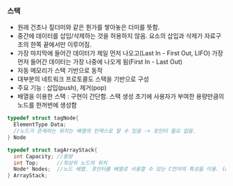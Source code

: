 ### 스택
* 원래 건초나 짚더미와 같은 뭔가를 쌓아놓은 더미를 뜻함.
* 중간에 데이터를 삽입/삭제하는 것을 허용하지 않음. 요소의 삽입과 삭제가 자료구조의 한쪽 끝에서만 이루어짐.
* 가장 마지막에 들어간 데이터가 제일 먼저 나오고(Last In - First Out, LIFO) 가장 먼저 들어간 데이터는 가장 나중에 나오게 됨(First In - Last Out)
* 자동 메모리가 스택 기반으로 동작
* 대부분의 네트워크 프로토콜도 스택을 기반으로 구성
* 주요 기능 : 삽입(push), 제거(pop)
* 배열을 이용한 스택 : 구현이 간단함. 스택 생성 초기에 사용자가 부여한 용량만큼의 노드를 한꺼번에 생성함

```C
typedef struct tagNode{
  ElementType Data;
  //노드가 존재하는 위치는 배열의 인덱스로 알 수 있음 -> 포인터 필요 없음.
} Node

typedef struct tagArrayStack{
  int Capacity; //용량
  int Top;      //최상위 노드의 위치
  Node* Nodes;  //노드 배열. 포인터를 배열로 사용할 수 있는 C언어의 특성을 이용. (Nodes 포인터는 자유 저장소에 할당한 배열의 첫 번째 요소를 가리킴)
} ArrayStack;
```
